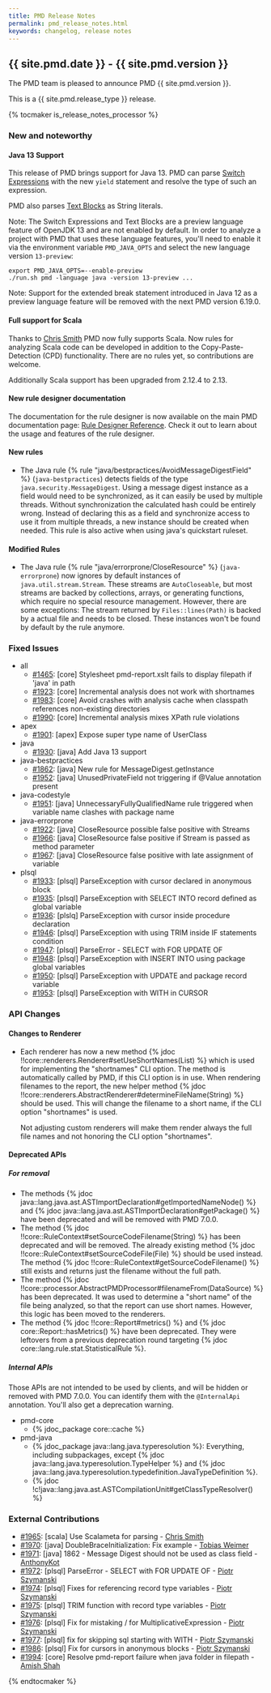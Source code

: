 ```yaml
---
title: PMD Release Notes
permalink: pmd_release_notes.html
keywords: changelog, release notes
---
```


## {{ site.pmd.date }} - {{ site.pmd.version }}

The PMD team is pleased to announce PMD {{ site.pmd.version }}.

This is a {{ site.pmd.release_type }} release.

{% tocmaker is_release_notes_processor %}

### New and noteworthy

#### Java 13 Support

This release of PMD brings support for Java 13. PMD can parse [Switch Expressions](http://openjdk.java.net/jeps/354)
with the new `yield` statement and resolve the type of such an expression.

PMD also parses [Text Blocks](http://openjdk.java.net/jeps/355) as String literals.

Note: The Switch Expressions and Text Blocks are a preview language feature of OpenJDK 13
and are not enabled by default. In order to
analyze a project with PMD that uses these language features, you'll need to enable it via the environment
variable `PMD_JAVA_OPTS` and select the new language version `13-preview`:

    export PMD_JAVA_OPTS=--enable-preview
    ./run.sh pmd -language java -version 13-preview ...

Note: Support for the extended break statement introduced in Java 12 as a preview language feature
will be removed with the next PMD version 6.19.0.

#### Full support for Scala

Thanks to [Chris Smith](https://github.com/tophersmith) PMD now fully supports Scala. Now rules for analyzing Scala
code can be developed in addition to the Copy-Paste-Detection (CPD) functionality. There are no rules yet, so
contributions are welcome.

Additionally Scala support has been upgraded from 2.12.4 to 2.13.

#### New rule designer documentation

The documentation for the rule designer is now available on the main PMD documentation page:
[Rule Designer Reference](pmd_userdocs_extending_designer_reference.html). Check it out to learn
about the usage and features of the rule designer.

#### New rules

*   The Java rule {% rule "java/bestpractices/AvoidMessageDigestField" %} (`java-bestpractices`) detects fields
    of the type `java.security.MessageDigest`. Using a message digest instance as a field would need to be
    synchronized, as it can easily be used by multiple threads. Without synchronization the calculated hash could
    be entirely wrong. Instead of declaring this as a field and synchronize access to use it from multiple threads,
    a new instance should be created when needed. This rule is also active when using java's quickstart ruleset.

#### Modified Rules

*   The Java rule {% rule "java/errorprone/CloseResource" %} (`java-errorprone`) now ignores by default instances
    of `java.util.stream.Stream`. These streams are `AutoCloseable`, but most streams are backed by collections,
    arrays, or generating functions, which require no special resource management. However, there are some exceptions:
    The stream returned by `Files::lines(Path)` is backed by a actual file and needs to be closed. These instances
    won't be found by default by the rule anymore.

### Fixed Issues

*   all
    *   [#1465](https://github.com/pmd/pmd/issues/1465): \[core] Stylesheet pmd-report.xslt fails to display filepath if 'java' in path
    *   [#1923](https://github.com/pmd/pmd/issues/1923): \[core] Incremental analysis does not work with shortnames
    *   [#1983](https://github.com/pmd/pmd/pull/1983): \[core] Avoid crashes with analysis cache when classpath references non-existing directories
    *   [#1990](https://github.com/pmd/pmd/pull/1990): \[core] Incremental analysis mixes XPath rule violations
*   apex
    *   [#1901](https://github.com/pmd/pmd/issues/1901): \[apex] Expose super type name of UserClass
*   java
    *   [#1930](https://github.com/pmd/pmd/issues/1930): \[java] Add Java 13 support
*   java-bestpractices
    *   [#1862](https://github.com/pmd/pmd/issues/1862): \[java] New rule for MessageDigest.getInstance
    *   [#1952](https://github.com/pmd/pmd/issues/1952): \[java] UnusedPrivateField not triggering if @Value annotation present
*   java-codestyle
    *   [#1951](https://github.com/pmd/pmd/issues/1951): \[java] UnnecessaryFullyQualifiedName rule triggered when variable name clashes with package name
*   java-errorprone
    *   [#1922](https://github.com/pmd/pmd/issues/1922): \[java] CloseResource possible false positive with Streams
    *   [#1966](https://github.com/pmd/pmd/issues/1966): \[java] CloseResource false positive if Stream is passed as method parameter
    *   [#1967](https://github.com/pmd/pmd/issues/1967): \[java] CloseResource false positive with late assignment of variable
*   plsql
    *   [#1933](https://github.com/pmd/pmd/issues/1933): \[plsql] ParseException with cursor declared in anonymous block
    *   [#1935](https://github.com/pmd/pmd/issues/1935): \[plsql] ParseException with SELECT INTO record defined as global variable
    *   [#1936](https://github.com/pmd/pmd/issues/1936): \[plslq] ParseException with cursor inside procedure declaration
    *   [#1946](https://github.com/pmd/pmd/issues/1946): \[plsql] ParseException with using TRIM inside IF statements condition
    *   [#1947](https://github.com/pmd/pmd/issues/1947): \[plsql] ParseError - SELECT with FOR UPDATE OF
    *   [#1948](https://github.com/pmd/pmd/issues/1948): \[plsql] ParseException with INSERT INTO using package global variables
    *   [#1950](https://github.com/pmd/pmd/issues/1950): \[plsql] ParseException with UPDATE and package record variable
    *   [#1953](https://github.com/pmd/pmd/issues/1953): \[plsql] ParseException with WITH in CURSOR

### API Changes

#### Changes to Renderer

*   Each renderer has now a new method {% jdoc !!core::renderers.Renderer#setUseShortNames(List) %} which
    is used for implementing the "shortnames" CLI option. The method is automatically called by PMD, if this
    CLI option is in use. When rendering filenames to the report, the new helper method
    {% jdoc !!core::renderers.AbstractRenderer#determineFileName(String) %} should be used. This will change
    the filename to a short name, if the CLI option "shortnames" is used.
    
    Not adjusting custom renderers will make them render always the full file names and not honoring the
    CLI option "shortnames".

#### Deprecated APIs

##### For removal

*   The methods {% jdoc java::lang.java.ast.ASTImportDeclaration#getImportedNameNode() %} and
    {% jdoc java::lang.java.ast.ASTImportDeclaration#getPackage() %} have been deprecated and
    will be removed with PMD 7.0.0.
*   The method {% jdoc !!core::RuleContext#setSourceCodeFilename(String) %} has been deprecated
    and will be removed. The already existing method {% jdoc !!core::RuleContext#setSourceCodeFile(File) %}
    should be used instead. The method {% jdoc !!core::RuleContext#getSourceCodeFilename() %} still
    exists and returns just the filename without the full path.
*   The method {% jdoc !!core::processor.AbstractPMDProcessor#filenameFrom(DataSource) %} has been
    deprecated. It was used to determine a "short name" of the file being analyzed, so that the report
    can use short names. However, this logic has been moved to the renderers.
*   The method {% jdoc !!core::Report#metrics() %} and {% jdoc core::Report::hasMetrics() %} have
    been deprecated. They were leftovers from a previous deprecation round targeting
    {% jdoc core::lang.rule.stat.StatisticalRule %}.

##### Internal APIs

Those APIs are not intended to be used by clients, and will be hidden or removed with PMD 7.0.0. You can identify them with the `@InternalApi` annotation. You'll also get a deprecation warning.

* pmd-core
  * {% jdoc_package core::cache %}
* pmd-java
  * {% jdoc_package java::lang.java.typeresolution %}: Everything, including
    subpackages, except {% jdoc java::lang.java.typeresolution.TypeHelper %} and
    {% jdoc java::lang.java.typeresolution.typedefinition.JavaTypeDefinition %}.
  * {% jdoc !c!java::lang.java.ast.ASTCompilationUnit#getClassTypeResolver() %}

### External Contributions

*   [#1965](https://github.com/pmd/pmd/pull/1965): \[scala] Use Scalameta for parsing - [Chris Smith](https://github.com/tophersmith)
*   [#1970](https://github.com/pmd/pmd/pull/1970): \[java] DoubleBraceInitialization: Fix example - [Tobias Weimer](https://github.com/tweimer)
*   [#1971](https://github.com/pmd/pmd/pull/1971): \[java] 1862 - Message Digest should not be used as class field - [AnthonyKot](https://github.com/AnthonyKot)
*   [#1972](https://github.com/pmd/pmd/pull/1972): \[plsql] ParseError - SELECT with FOR UPDATE OF - [Piotr Szymanski](https://github.com/szyman23)
*   [#1974](https://github.com/pmd/pmd/pull/1974): \[plsql] Fixes for referencing record type variables - [Piotr Szymanski](https://github.com/szyman23)
*   [#1975](https://github.com/pmd/pmd/pull/1975): \[plsql] TRIM function with record type variables - [Piotr Szymanski](https://github.com/szyman23)
*   [#1976](https://github.com/pmd/pmd/pull/1976): \[plsql] Fix for mistaking / for MultiplicativeExpression - [Piotr Szymanski](https://github.com/szyman23)
*   [#1977](https://github.com/pmd/pmd/pull/1977): \[plsql] fix for skipping sql starting with WITH - [Piotr Szymanski](https://github.com/szyman23)
*   [#1986](https://github.com/pmd/pmd/pull/1986): \[plsql] Fix for cursors in anonymous blocks - [Piotr Szymanski](https://github.com/szyman23)
*   [#1994](https://github.com/pmd/pmd/pull/1994): \[core] Resolve pmd-report failure when java folder in filepath - [Amish Shah](https://github.com/shahamish150294)

{% endtocmaker %}

